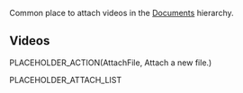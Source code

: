 <slot name="/documents/linkbox" />

Common place to attach videos in the [Documents](/src/documents/index.md) hierarchy.

## Videos

PLACEHOLDER_ACTION(AttachFile, Attach a new file.)

PLACEHOLDER_ATTACH_LIST
